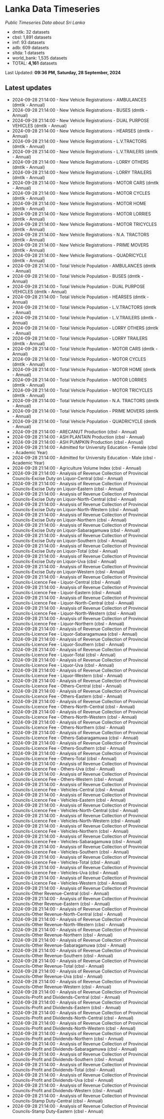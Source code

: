 # Lanka Data Timeseries
*Public Timeseries Data about Sri Lanka*

* dmtlk: 32 datasets
* cbsl: 1,891 datasets
* imf: 93 datasets
* adb: 609 datasets
* sltda: 1 datasets
* world_bank: 1,535 datasets
* TOTAL: **4,161** datasets

Last Updated: **09:36 PM, Saturday, 28 September, 2024**

## Latest updates

* 2024-09-28 21:14:00 - New Vehicle Registrations - AMBULANCES (dmtlk - Annual)
* 2024-09-28 21:14:00 - New Vehicle Registrations - BUSES (dmtlk - Annual)
* 2024-09-28 21:14:00 - New Vehicle Registrations - DUAL PURPOSE VEHICLES (dmtlk - Annual)
* 2024-09-28 21:14:00 - New Vehicle Registrations - HEARSES (dmtlk - Annual)
* 2024-09-28 21:14:00 - New Vehicle Registrations - L.V.TRACTORS (dmtlk - Annual)
* 2024-09-28 21:14:00 - New Vehicle Registrations - L.V.TRAILERS (dmtlk - Annual)
* 2024-09-28 21:14:00 - New Vehicle Registrations - LORRY OTHERS (dmtlk - Annual)
* 2024-09-28 21:14:00 - New Vehicle Registrations - LORRY TRAILERS (dmtlk - Annual)
* 2024-09-28 21:14:00 - New Vehicle Registrations - MOTOR CARS (dmtlk - Annual)
* 2024-09-28 21:14:00 - New Vehicle Registrations - MOTOR CYCLES (dmtlk - Annual)
* 2024-09-28 21:14:00 - New Vehicle Registrations - MOTOR HOME (dmtlk - Annual)
* 2024-09-28 21:14:00 - New Vehicle Registrations - MOTOR LORRIES (dmtlk - Annual)
* 2024-09-28 21:14:00 - New Vehicle Registrations - MOTOR TRICYCLES (dmtlk - Annual)
* 2024-09-28 21:14:00 - New Vehicle Registrations - N.A. TRACTORS (dmtlk - Annual)
* 2024-09-28 21:14:00 - New Vehicle Registrations - PRIME MOVERS (dmtlk - Annual)
* 2024-09-28 21:14:00 - New Vehicle Registrations - QUADRICYCLE (dmtlk - Annual)
* 2024-09-28 21:14:00 - Total Vehicle Population - AMBULANCES (dmtlk - Annual)
* 2024-09-28 21:14:00 - Total Vehicle Population - BUSES (dmtlk - Annual)
* 2024-09-28 21:14:00 - Total Vehicle Population - DUAL PURPOSE VEHICLES (dmtlk - Annual)
* 2024-09-28 21:14:00 - Total Vehicle Population - HEARSES (dmtlk - Annual)
* 2024-09-28 21:14:00 - Total Vehicle Population - L.V.TRACTORS (dmtlk - Annual)
* 2024-09-28 21:14:00 - Total Vehicle Population - L.V.TRAILERS (dmtlk - Annual)
* 2024-09-28 21:14:00 - Total Vehicle Population - LORRY OTHERS (dmtlk - Annual)
* 2024-09-28 21:14:00 - Total Vehicle Population - LORRY TRAILERS (dmtlk - Annual)
* 2024-09-28 21:14:00 - Total Vehicle Population - MOTOR CARS (dmtlk - Annual)
* 2024-09-28 21:14:00 - Total Vehicle Population - MOTOR CYCLES (dmtlk - Annual)
* 2024-09-28 21:14:00 - Total Vehicle Population - MOTOR HOME (dmtlk - Annual)
* 2024-09-28 21:14:00 - Total Vehicle Population - MOTOR LORRIES (dmtlk - Annual)
* 2024-09-28 21:14:00 - Total Vehicle Population - MOTOR TRICYCLES (dmtlk - Annual)
* 2024-09-28 21:14:00 - Total Vehicle Population - N.A. TRACTORS (dmtlk - Annual)
* 2024-09-28 21:14:00 - Total Vehicle Population - PRIME MOVERS (dmtlk - Annual)
* 2024-09-28 21:14:00 - Total Vehicle Population - QUADRICYCLE (dmtlk - Annual)
* 2024-09-28 21:14:00 - ARECANUT Production (cbsl - Annual)
* 2024-09-28 21:14:00 - ASH PLANTAIN Production (cbsl - Annual)
* 2024-09-28 21:14:00 - ASH PUMPKIN Production (cbsl - Annual)
* 2024-09-28 21:14:00 - Admitted for University Education - Female (cbsl - Academic Year)
* 2024-09-28 21:14:00 - Admitted for University Education - Male (cbsl - Academic Year)
* 2024-09-28 21:14:00 - Agriculture Volume Index (cbsl - Annual)
* 2024-09-28 21:14:00 - Analysis of Revenue Collection of Provincial Councils-Excise Duty on Liquor-Central (cbsl - Annual)
* 2024-09-28 21:14:00 - Analysis of Revenue Collection of Provincial Councils-Excise Duty on Liquor-Eastern (cbsl - Annual)
* 2024-09-28 21:14:00 - Analysis of Revenue Collection of Provincial Councils-Excise Duty on Liquor-North-Central (cbsl - Annual)
* 2024-09-28 21:14:00 - Analysis of Revenue Collection of Provincial Councils-Excise Duty on Liquor-North-Western (cbsl - Annual)
* 2024-09-28 21:14:00 - Analysis of Revenue Collection of Provincial Councils-Excise Duty on Liquor-Northern (cbsl - Annual)
* 2024-09-28 21:14:00 - Analysis of Revenue Collection of Provincial Councils-Excise Duty on Liquor-Sabaragamuwa (cbsl - Annual)
* 2024-09-28 21:14:00 - Analysis of Revenue Collection of Provincial Councils-Excise Duty on Liquor-Southern (cbsl - Annual)
* 2024-09-28 21:14:00 - Analysis of Revenue Collection of Provincial Councils-Excise Duty on Liquor-Total (cbsl - Annual)
* 2024-09-28 21:14:00 - Analysis of Revenue Collection of Provincial Councils-Excise Duty on Liquor-Uva (cbsl - Annual)
* 2024-09-28 21:14:00 - Analysis of Revenue Collection of Provincial Councils-Excise Duty on Liquor-Western (cbsl - Annual)
* 2024-09-28 21:14:00 - Analysis of Revenue Collection of Provincial Councils-Licence Fee - Liquor-Central (cbsl - Annual)
* 2024-09-28 21:14:00 - Analysis of Revenue Collection of Provincial Councils-Licence Fee - Liquor-Eastern (cbsl - Annual)
* 2024-09-28 21:14:00 - Analysis of Revenue Collection of Provincial Councils-Licence Fee - Liquor-North-Central (cbsl - Annual)
* 2024-09-28 21:14:00 - Analysis of Revenue Collection of Provincial Councils-Licence Fee - Liquor-North-Western (cbsl - Annual)
* 2024-09-28 21:14:00 - Analysis of Revenue Collection of Provincial Councils-Licence Fee - Liquor-Northern (cbsl - Annual)
* 2024-09-28 21:14:00 - Analysis of Revenue Collection of Provincial Councils-Licence Fee - Liquor-Sabaragamuwa (cbsl - Annual)
* 2024-09-28 21:14:00 - Analysis of Revenue Collection of Provincial Councils-Licence Fee - Liquor-Southern (cbsl - Annual)
* 2024-09-28 21:14:00 - Analysis of Revenue Collection of Provincial Councils-Licence Fee - Liquor-Total (cbsl - Annual)
* 2024-09-28 21:14:00 - Analysis of Revenue Collection of Provincial Councils-Licence Fee - Liquor-Uva (cbsl - Annual)
* 2024-09-28 21:14:00 - Analysis of Revenue Collection of Provincial Councils-Licence Fee - Liquor-Western (cbsl - Annual)
* 2024-09-28 21:14:00 - Analysis of Revenue Collection of Provincial Councils-Licence Fee - Others-Central (cbsl - Annual)
* 2024-09-28 21:14:00 - Analysis of Revenue Collection of Provincial Councils-Licence Fee - Others-Eastern (cbsl - Annual)
* 2024-09-28 21:14:00 - Analysis of Revenue Collection of Provincial Councils-Licence Fee - Others-North-Central (cbsl - Annual)
* 2024-09-28 21:14:00 - Analysis of Revenue Collection of Provincial Councils-Licence Fee - Others-North-Western (cbsl - Annual)
* 2024-09-28 21:14:00 - Analysis of Revenue Collection of Provincial Councils-Licence Fee - Others-Northern (cbsl - Annual)
* 2024-09-28 21:14:00 - Analysis of Revenue Collection of Provincial Councils-Licence Fee - Others-Sabaragamuwa (cbsl - Annual)
* 2024-09-28 21:14:00 - Analysis of Revenue Collection of Provincial Councils-Licence Fee - Others-Southern (cbsl - Annual)
* 2024-09-28 21:14:00 - Analysis of Revenue Collection of Provincial Councils-Licence Fee - Others-Total (cbsl - Annual)
* 2024-09-28 21:14:00 - Analysis of Revenue Collection of Provincial Councils-Licence Fee - Others-Uva (cbsl - Annual)
* 2024-09-28 21:14:00 - Analysis of Revenue Collection of Provincial Councils-Licence Fee - Others-Western (cbsl - Annual)
* 2024-09-28 21:14:00 - Analysis of Revenue Collection of Provincial Councils-Licence Fee - Vehicles-Central (cbsl - Annual)
* 2024-09-28 21:14:00 - Analysis of Revenue Collection of Provincial Councils-Licence Fee - Vehicles-Eastern (cbsl - Annual)
* 2024-09-28 21:14:00 - Analysis of Revenue Collection of Provincial Councils-Licence Fee - Vehicles-North-Central (cbsl - Annual)
* 2024-09-28 21:14:00 - Analysis of Revenue Collection of Provincial Councils-Licence Fee - Vehicles-North-Western (cbsl - Annual)
* 2024-09-28 21:14:00 - Analysis of Revenue Collection of Provincial Councils-Licence Fee - Vehicles-Northern (cbsl - Annual)
* 2024-09-28 21:14:00 - Analysis of Revenue Collection of Provincial Councils-Licence Fee - Vehicles-Sabaragamuwa (cbsl - Annual)
* 2024-09-28 21:14:00 - Analysis of Revenue Collection of Provincial Councils-Licence Fee - Vehicles-Southern (cbsl - Annual)
* 2024-09-28 21:14:00 - Analysis of Revenue Collection of Provincial Councils-Licence Fee - Vehicles-Total (cbsl - Annual)
* 2024-09-28 21:14:00 - Analysis of Revenue Collection of Provincial Councils-Licence Fee - Vehicles-Uva (cbsl - Annual)
* 2024-09-28 21:14:00 - Analysis of Revenue Collection of Provincial Councils-Licence Fee - Vehicles-Western (cbsl - Annual)
* 2024-09-28 21:14:00 - Analysis of Revenue Collection of Provincial Councils-Other Revenue-Central (cbsl - Annual)
* 2024-09-28 21:14:00 - Analysis of Revenue Collection of Provincial Councils-Other Revenue-Eastern (cbsl - Annual)
* 2024-09-28 21:14:00 - Analysis of Revenue Collection of Provincial Councils-Other Revenue-North-Central (cbsl - Annual)
* 2024-09-28 21:14:00 - Analysis of Revenue Collection of Provincial Councils-Other Revenue-North-Western (cbsl - Annual)
* 2024-09-28 21:14:00 - Analysis of Revenue Collection of Provincial Councils-Other Revenue-Northern (cbsl - Annual)
* 2024-09-28 21:14:00 - Analysis of Revenue Collection of Provincial Councils-Other Revenue-Sabaragamuwa (cbsl - Annual)
* 2024-09-28 21:14:00 - Analysis of Revenue Collection of Provincial Councils-Other Revenue-Southern (cbsl - Annual)
* 2024-09-28 21:14:00 - Analysis of Revenue Collection of Provincial Councils-Other Revenue-Total (cbsl - Annual)
* 2024-09-28 21:14:00 - Analysis of Revenue Collection of Provincial Councils-Other Revenue-Uva (cbsl - Annual)
* 2024-09-28 21:14:00 - Analysis of Revenue Collection of Provincial Councils-Other Revenue-Western (cbsl - Annual)
* 2024-09-28 21:14:00 - Analysis of Revenue Collection of Provincial Councils-Profit and Dividends-Central (cbsl - Annual)
* 2024-09-28 21:14:00 - Analysis of Revenue Collection of Provincial Councils-Profit and Dividends-Eastern (cbsl - Annual)
* 2024-09-28 21:14:00 - Analysis of Revenue Collection of Provincial Councils-Profit and Dividends-North-Central (cbsl - Annual)
* 2024-09-28 21:14:00 - Analysis of Revenue Collection of Provincial Councils-Profit and Dividends-North-Western (cbsl - Annual)
* 2024-09-28 21:14:00 - Analysis of Revenue Collection of Provincial Councils-Profit and Dividends-Northern (cbsl - Annual)
* 2024-09-28 21:14:00 - Analysis of Revenue Collection of Provincial Councils-Profit and Dividends-Sabaragamuwa (cbsl - Annual)
* 2024-09-28 21:14:00 - Analysis of Revenue Collection of Provincial Councils-Profit and Dividends-Southern (cbsl - Annual)
* 2024-09-28 21:14:00 - Analysis of Revenue Collection of Provincial Councils-Profit and Dividends-Total (cbsl - Annual)
* 2024-09-28 21:14:00 - Analysis of Revenue Collection of Provincial Councils-Profit and Dividends-Uva (cbsl - Annual)
* 2024-09-28 21:14:00 - Analysis of Revenue Collection of Provincial Councils-Profit and Dividends-Western (cbsl - Annual)
* 2024-09-28 21:14:00 - Analysis of Revenue Collection of Provincial Councils-Stamp Duty-Central (cbsl - Annual)
* 2024-09-28 21:14:00 - Analysis of Revenue Collection of Provincial Councils-Stamp Duty-Eastern (cbsl - Annual)
